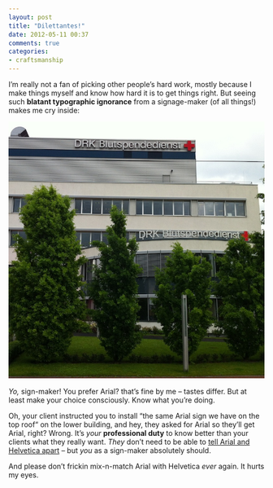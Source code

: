```yaml
---
layout: post
title: "Dilettantes!"
date: 2012-05-11 00:37
comments: true
categories: 
- craftsmanship
---
```

I’m really not a fan of picking other people’s hard work, mostly because I make things myself and know how hard it is to get things right. But seeing such **blatant typographic ignorance** from a signage-maker (of all things!) makes me cry inside:

![Is it Arial? Helvetica? Or \*gasp\* BOTH?](/images/in-posts/DRK-Helvetica-Arial.jpg)

*Yo,* sign-maker! You prefer Arial? that’s fine by me – tastes differ. But at least make your choice consciously. Know what you’re doing.

Oh, your client instructed you to install “the same Arial sign we have on the top roof“ on the lower building, and hey, they asked for Arial so they’ll get Arial, right? Wrong. It’s *your* **professional duty** to know better than your clients what they really want. *They* don’t need to be able to [tell Arial and Helvetica apart](http://www.ms-studio.com/articlesarialsid.html) – but *you* as a sign-maker absolutely should.

And please don’t frickin mix-n-match Arial with Helvetica *ever* again. It hurts my eyes.